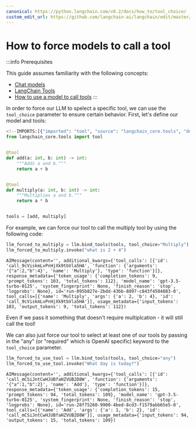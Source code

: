 ```yaml
---
canonical: https://python.langchain.com/v0.2/docs/how_to/tool_choice/
custom_edit_url: https://github.com/langchain-ai/langchain/edit/master/docs/docs/how_to/tool_choice.ipynb
---
```


# How to force models to call a tool

:::info Prerequisites

This guide assumes familiarity with the following concepts:
- [Chat models](/docs/concepts/#chat-models)
- [LangChain Tools](/docs/concepts/#tools)
- [How to use a model to call tools](/docs/how_to/tool_calling)
:::

In order to force our LLM to spelect a specific tool, we can use the `tool_choice` parameter to ensure certain behavior. First, let's define our model and tools:

```python
<!--IMPORTS:[{"imported": "tool", "source": "langchain_core.tools", "docs": "https://api.python.langchain.com/en/latest/tools/langchain_core.tools.convert.tool.html", "title": "How to force models to call a tool"}]-->
from langchain_core.tools import tool


@tool
def add(a: int, b: int) -> int:
    """Adds a and b."""
    return a + b


@tool
def multiply(a: int, b: int) -> int:
    """Multiplies a and b."""
    return a * b


tools = [add, multiply]
```

For example, we can force our tool to call the multiply tool by using the following code:

```python
llm_forced_to_multiply = llm.bind_tools(tools, tool_choice="Multiply")
llm_forced_to_multiply.invoke("what is 2 + 4")
```

```output
AIMessage(content='', additional_kwargs={'tool_calls': [{'id': 'call_9cViskmLvPnHjXk9tbVla5HA', 'function': {'arguments': '{"a":2,"b":4}', 'name': 'Multiply'}, 'type': 'function'}]}, response_metadata={'token_usage': {'completion_tokens': 9, 'prompt_tokens': 103, 'total_tokens': 112}, 'model_name': 'gpt-3.5-turbo-0125', 'system_fingerprint': None, 'finish_reason': 'stop', 'logprobs': None}, id='run-095b827e-2bdd-43bb-8897-c843f4504883-0', tool_calls=[{'name': 'Multiply', 'args': {'a': 2, 'b': 4}, 'id': 'call_9cViskmLvPnHjXk9tbVla5HA'}], usage_metadata={'input_tokens': 103, 'output_tokens': 9, 'total_tokens': 112})
```

Even if we pass it something that doesn't require multiplcation - it will still call the tool!

We can also just force our tool to select at least one of our tools by passing in the "any" (or "required" which is OpenAI specific) keyword to the `tool_choice` parameter.

```python
llm_forced_to_use_tool = llm.bind_tools(tools, tool_choice="any")
llm_forced_to_use_tool.invoke("What day is today?")
```

```output
AIMessage(content='', additional_kwargs={'tool_calls': [{'id': 'call_mCSiJntCwHJUBfaHZVUB2D8W', 'function': {'arguments': '{"a":1,"b":2}', 'name': 'Add'}, 'type': 'function'}]}, response_metadata={'token_usage': {'completion_tokens': 15, 'prompt_tokens': 94, 'total_tokens': 109}, 'model_name': 'gpt-3.5-turbo-0125', 'system_fingerprint': None, 'finish_reason': 'stop', 'logprobs': None}, id='run-28f75260-9900-4bed-8cd3-f1579abb65e5-0', tool_calls=[{'name': 'Add', 'args': {'a': 1, 'b': 2}, 'id': 'call_mCSiJntCwHJUBfaHZVUB2D8W'}], usage_metadata={'input_tokens': 94, 'output_tokens': 15, 'total_tokens': 109})
```